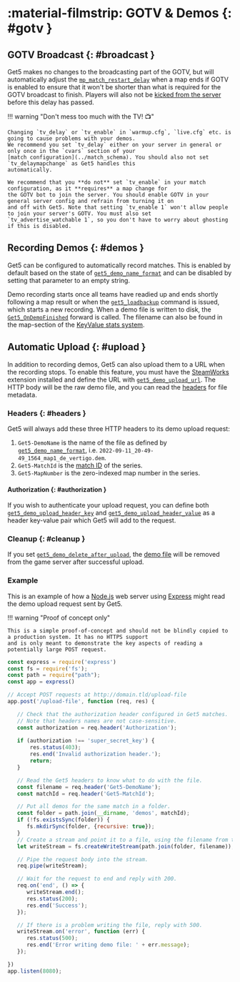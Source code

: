 # :material-filmstrip: GOTV & Demos {: #gotv }

## GOTV Broadcast {: #broadcast }

Get5 makes no changes to the broadcasting part of the GOTV, but will automatically adjust the
[`mp_match_restart_delay`](https://totalcsgo.com/command/mpmatchrestartdelay) when a map ends if GOTV is enabled to
ensure that it won't be shorter than what is required for the GOTV broadcast to finish. Players will also not
be [kicked from the server](../configuration/#get5_kick_when_no_match_loaded) before this delay has passed.

!!! warning "Don't mess too much with the TV! :tv:"

    Changing `tv_delay` or `tv_enable` in `warmup.cfg`, `live.cfg` etc. is going to cause problems with your demos.
    We recommend you set `tv_delay` either on your server in general or only once in the `cvars` section of your
    [match configuration](../match_schema). You should also not set `tv_delaymapchange` as Get5 handles this
    automatically.
    
    We recommend that you **do not** set `tv_enable` in your match configuration, as it **requires** a map change for
    the GOTV bot to join the server. You should enable GOTV in your general server config and refrain from turning it on
    and off with Get5. Note that setting `tv_enable 1` won't allow people to join your server's GOTV. You must also set
    `tv_advertise_watchable 1`, so you don't have to worry about ghosting if this is disabled.

## Recording Demos {: #demos }

Get5 can be configured to automatically record matches. This is enabled by default based on the state
of [`get5_demo_name_format`](../configuration/#get5_demo_name_format) and can be disabled by setting that parameter to
an empty string.

Demo recording starts once all teams have readied up and ends shortly following a map result or when
the [`get5_loadbackup`](../commands/#get5_loadbackup) command is issued, which starts a new recording. When a demo file
is written to disk, the [`Get5_OnDemoFinished`](events_and_forwards.md) forward is called. The filename can also be
found in the map-section of the [KeyValue stats system](../stats_system/#keyvalue).

## Automatic Upload {: #upload }

In addition to recording demos, Get5 can also upload them to a URL when the recording stops. To enable this feature, you
must have the [SteamWorks](../installation/#steamworks) extension installed and define the URL with
[`get5_demo_upload_url`](../configuration/#get5_demo_upload_url). The HTTP body will be the raw demo file, and you can
read the [headers](#headers) for file metadata.

### Headers {: #headers }

Get5 will always add these three HTTP headers to its demo upload request:

1. `Get5-DemoName` is the name of the file as defined
   by [`get5_demo_name_format`](../configuration/#get5_demo_name_format),
   i.e. `2022-09-11_20-49-49_1564_map1_de_vertigo.dem`.
2. `Get5-MatchId` is the [match ID](../match_schema/#schema) of the series.
3. `Get5-MapNumber` is the zero-indexed map number in the series.

#### Authorization {: #authorization }

If you wish to authenticate your upload request, you can define both
[`get5_demo_upload_header_key`](../configuration/#get5_demo_upload_header_key) and
[`get5_demo_upload_header_value`](../configuration/#get5_demo_upload_header_value) as a header key-value pair which
Get5 will add to the request.

### Cleanup {: #cleanup }

If you set [`get5_demo_delete_after_upload`](../configuration/#get5_demo_delete_after_upload),
the [demo file](../configuration/#get5_demo_name_format) will be removed from the game server after successful upload.

### Example

This is an example of how a [Node.js](https://nodejs.org/en/) web server using [Express](https://expressjs.com/) might
read the demo upload request sent by Get5.

!!! warning "Proof of concept only"
 
    This is a simple proof-of-concept and should not be blindly copied to a production system. It has no HTTPS support
    and is only meant to demonstrate the key aspects of reading a potentially large POST request.

```js title="Node.js example"
const express = require('express')
const fs = require('fs');
const path = require("path");
const app = express()

// Accept POST requests at http://domain.tld/upload-file
app.post('/upload-file', function (req, res) {

   // Check that the authorization header configured in Get5 matches.
   // Note that headers names are not case-sensitive.
   const authorization = req.header('Authorization');
   
   if (authorization !== 'super_secret_key') {
       res.status(403);
       res.end('Invalid authorization header.');
       return;
   }

   // Read the Get5 headers to know what to do with the file.
   const filename = req.header('Get5-DemoName');
   const matchId = req.header('Get5-MatchId');

   // Put all demos for the same match in a folder.
   const folder = path.join(__dirname, 'demos', matchId);
   if (!fs.existsSync(folder)) {
      fs.mkdirSync(folder, {recursive: true});
   }
   // Create a stream and point it to a file, using the filename from the header.
   let writeStream = fs.createWriteStream(path.join(folder, filename));

   // Pipe the request body into the stream.
   req.pipe(writeStream);

   // Wait for the request to end and reply with 200.
   req.on('end', () => {
      writeStream.end();
      res.status(200);
      res.end('Success');
   });

   // If there is a problem writing the file, reply with 500.
   writeStream.on('error', function (err) {
      res.status(500);
      res.end('Error writing demo file: ' + err.message);
   });

})
app.listen(8080);
```
